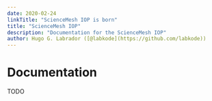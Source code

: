 ```yaml
---
date: 2020-02-24
linkTitle: "ScienceMesh IOP is born"
title: "ScienceMesh IOP"
description: "Documentation for the ScienceMesh IOP"
author: Hugo G. Labrador ([@labkode](https://github.com/labkode))
---
```


# Documentation

TODO
